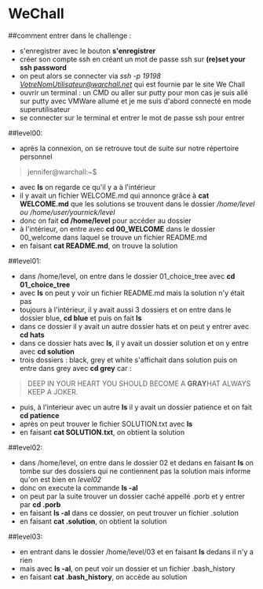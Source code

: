 # WeChall
##comment entrer dans le challenge :
- s'enregistrer avec le bouton **s'enregistrer**
- créer son compte ssh en créant un mot de passe ssh sur **(re)set your ssh password**
- on peut alors se connecter via *ssh -p 19198 VotreNomUtilisateur@warchall.net* qui est fournie par le site We Chall
- ouvrir un terminal : un CMD ou aller sur putty
pour mon cas je suis allé sur putty avec VMWare allumé et je me suis d'abord connecté en mode superutilisateur
- se connecter sur le terminal et entrer le mot de passe ssh pour entrer 

##level00:
- après la connexion, on se retrouve tout de suite sur notre répertoire personnel
> jennifer@warchall:~$
- avec **ls** on regarde ce qu'il y a à l'intérieur 
- il y avait un fichier WELCOME.md qui annonce grâce à **cat WELCOME.md** que les solutions se trouvent dans le dossier */home/level ou /home/user/yournick/level*
- donc on fait **cd /home/level** pour accéder au dossier
- à l'intérieur, on entre avec **cd 00_WELCOME** dans le dossier 00_welcome dans laquel se trouve un fichier README.md
- en faisant **cat README.md**, on trouve la solution

##level01:
- dans /home/level, on entre dans le dossier 01_choice_tree avec **cd 01_choice_tree** 
- avec **ls** on peut y voir un fichier README.md mais la solution n'y était pas
- toujours à l'intérieur, il y avait aussi 3 dossiers et on entre dans le dossier blue, **cd blue** et puis on fait **ls**
- dans ce dossier il y avait un autre dossier hats et on peut y entrer avec **cd hats**
- dans ce dossier hats avec **ls**, il y avait un dossier solution et on y entre avec **cd solution**
- trois dossiers : black, grey et white s'affichait dans solution puis on entre dans grey avec **cd grey** car :
> DEEP IN YOUR HEART YOU SHOULD BECOME A **GRAY**HAT 
ALWAYS KEEP A JOKER.
- puis, à l'interieur avec un autre **ls** il y avait un dossier patience et on fait **cd patience**
- après on peut trouver le fichier SOLUTION.txt avec **ls**
- en faisant **cat SOLUTION.txt**, on obtient la solution

##level02:
- dans /home/level, on entre dans le dossier 02 et dedans en faisant **ls** on tombe sur des dossiers qui ne contiennent pas la solution mais informe qu'on est bien en *level02*
- donc on execute la commande **ls -al**
- on peut par la suite trouver un dossier caché appellé .porb et y entrer par **cd .porb**
- en faisant **ls -al** dans ce dossier, on peut trouver un fichier .solution
- en faisant **cat .solution**, on obtient la solution

##level03:
- en entrant dans le dossier /home/level/03 et en faisant **ls** dedans il n'y a rien 
- mais avec **ls -al**, on peut voir un dossier et un fichier .bash_history
- en faisant **cat .bash_history**, on accède au solution